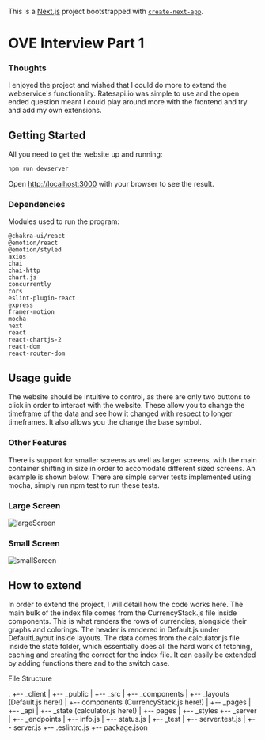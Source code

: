 This is a [Next.js](https://nextjs.org/) project bootstrapped with [`create-next-app`](https://github.com/vercel/next.js/tree/canary/packages/create-next-app).

# OVE Interview Part 1

### Thoughts

I enjoyed the project and wished that I could do more to extend the webservice's functionality. Ratesapi.io was simple to use and the open ended question meant I could play around more with the frontend and try and add my own extensions. 

## Getting Started

All you need to get the website up and running:

```bash
npm run devserver
```

Open [http://localhost:3000](http://localhost:3000) with your browser to see the result.

### Dependencies

Modules used to run the program: 

```
@chakra-ui/react
@emotion/react
@emotion/styled
axios
chai
chai-http
chart.js
concurrently
cors
eslint-plugin-react
express
framer-motion
mocha
next
react
react-chartjs-2
react-dom
react-router-dom
```


## Usage guide 

The website should be intuitive to control, as there are only two buttons to click in order to interact with the website. These allow you to change the timeframe of the data and see how it changed with respect to longer timeframes. It also allows you the change the base symbol.

### Other Features

There is support for smaller screens as well as larger screens, with the main container shifting in size in order to accomodate different sized screens. An example is shown below. There are simple server tests implemented using mocha, simply run npm test to run these tests.

### Large Screen

![largeScreen](https://imgur.com/o0vcowN.png)

### Small Screen

![smallScreen](https://imgur.com/x65AsdX.png)

## How to extend

In order to extend the project, I will detail how the code works here. The main bulk of the index file comes from the CurrencyStack.js file inside components. This is what renders the rows of currencies, alongside their graphs and colorings. The header is rendered in Default.js under DefaultLayout inside layouts. The data comes from the calculator.js file inside the state folder, which essentially does all the hard work of fetching, caching and creating the correct for the index file. It can easily be extended by adding functions there and to the switch case.

File Structure

.
+-- _client
|   +-- _public
|   +-- _src
|       +-- _components
|           +-- _layouts (Default.js here!)
|           +-- components (CurrencyStack.js here!)
|       +-- _pages
|           +-- _api
|           +-- _state (calculator.js here!)
|           +-- pages
|       +-- _styles
+-- _server
|   +-- _endpoints
|       +-- info.js
|       +-- status.js
|   +-- _test
|       +-- server.test.js
|   +-- server.js
+-- .eslintrc.js
+-- package.json